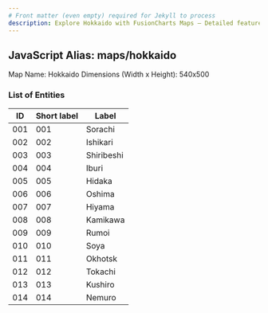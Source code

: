 ```yaml
---
# Front matter (even empty) required for Jekyll to process
description: Explore Hokkaido with FusionCharts Maps – Detailed features for seamless integration. Try now & enhance your data visualization today! 
---
```


## JavaScript Alias: maps/hokkaido

Map Name: Hokkaido
Dimensions (Width x Height): 540x500





### List of Entities

ID | Short label | Label
---|---|---|
001|001|Sorachi
002|002|Ishikari
003|003|Shiribeshi
004|004|Iburi
005|005|Hidaka
006|006|Oshima
007|007|Hiyama
008|008|Kamikawa
009|009|Rumoi
010|010|Soya
011|011|Okhotsk
012|012|Tokachi
013|013|Kushiro
014|014|Nemuro